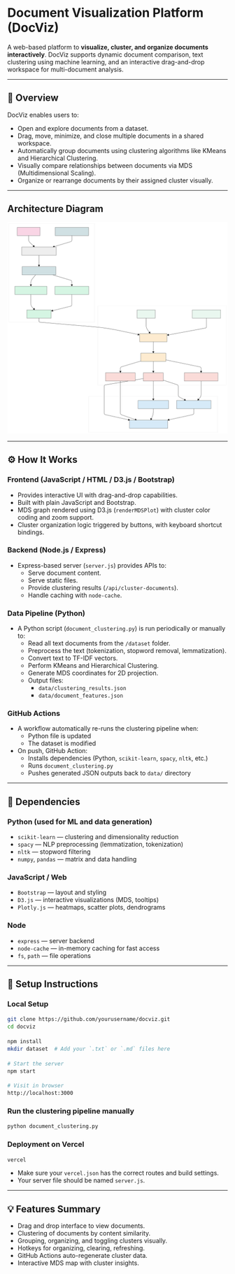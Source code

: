 
# Document Visualization Platform (DocViz)

A web-based platform to **visualize, cluster, and organize documents interactively**. DocViz supports dynamic document comparison, text clustering using machine learning, and an interactive drag-and-drop workspace for multi-document analysis.

---

## 📄 Overview

DocViz enables users to:
- Open and explore documents from a dataset.
- Drag, move, minimize, and close multiple documents in a shared workspace.
- Automatically group documents using clustering algorithms like KMeans and Hierarchical Clustering.
- Visually compare relationships between documents via MDS (Multidimensional Scaling).
- Organize or rearrange documents by their assigned cluster visually.

---

##  Architecture Diagram

![Architecture](architecture.svg)

---

## ⚙️ How It Works

### Frontend (JavaScript / HTML / D3.js / Bootstrap)
- Provides interactive UI with drag-and-drop capabilities.
- Built with plain JavaScript and Bootstrap.
- MDS graph rendered using D3.js (`renderMDSPlot`) with cluster color coding and zoom support.
- Cluster organization logic triggered by buttons, with keyboard shortcut bindings.

### Backend (Node.js / Express)
- Express-based server (`server.js`) provides APIs to:
  - Serve document content.
  - Serve static files.
  - Provide clustering results (`/api/cluster-documents`).
  - Handle caching with `node-cache`.

### Data Pipeline (Python)
- A Python script (`document_clustering.py`) is run periodically or manually to:
  - Read all text documents from the `/dataset` folder.
  - Preprocess the text (tokenization, stopword removal, lemmatization).
  - Convert text to TF-IDF vectors.
  - Perform KMeans and Hierarchical Clustering.
  - Generate MDS coordinates for 2D projection.
  - Output files:
    - `data/clustering_results.json`
    - `data/document_features.json`

### GitHub Actions
- A workflow automatically re-runs the clustering pipeline when:
  - Python file is updated
  - The dataset is modified
- On push, GitHub Action:
  - Installs dependencies (Python, `scikit-learn`, `spacy`, `nltk`, etc.)
  - Runs `document_clustering.py`
  - Pushes generated JSON outputs back to `data/` directory

---

## 🧩 Dependencies

### Python (used for ML and data generation)
- `scikit-learn` — clustering and dimensionality reduction
- `spacy` — NLP preprocessing (lemmatization, tokenization)
- `nltk` — stopword filtering
- `numpy`, `pandas` — matrix and data handling

### JavaScript / Web
- `Bootstrap` — layout and styling
- `D3.js` — interactive visualizations (MDS, tooltips)
- `Plotly.js` — heatmaps, scatter plots, dendrograms

### Node
- `express` — server backend
- `node-cache` — in-memory caching for fast access
- `fs`, `path` — file operations

---

## 🚀 Setup Instructions

### Local Setup
```bash
git clone https://github.com/yourusername/docviz.git
cd docviz

npm install
mkdir dataset  # Add your `.txt` or `.md` files here

# Start the server
npm start

# Visit in browser
http://localhost:3000
```

### Run the clustering pipeline manually
```bash
python document_clustering.py
```

### Deployment on Vercel
```bash
vercel
```
- Make sure your `vercel.json` has the correct routes and build settings.
- Your server file should be named `server.js`.

---

## 💡 Features Summary

- Drag and drop interface to view documents.
- Clustering of documents by content similarity.
- Grouping, organizing, and toggling clusters visually.
- Hotkeys for organizing, clearing, refreshing.
- GitHub Actions auto-regenerate cluster data.
- Interactive MDS map with cluster insights.
